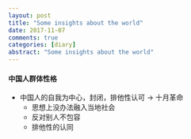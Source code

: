 ```yaml
---
layout: post
title: "Some insights about the world"
date: 2017-11-07
comments: true
categories: [diary]
abstract: "Some insights about the world"
---
```

#### 中国人群体性格
  * 中国人的自我为中心，封闭，排他性认可 -> 十月革命
    - 思想上没办法融入当地社会
    - 反对别人不包容
    - 排他性的认同
